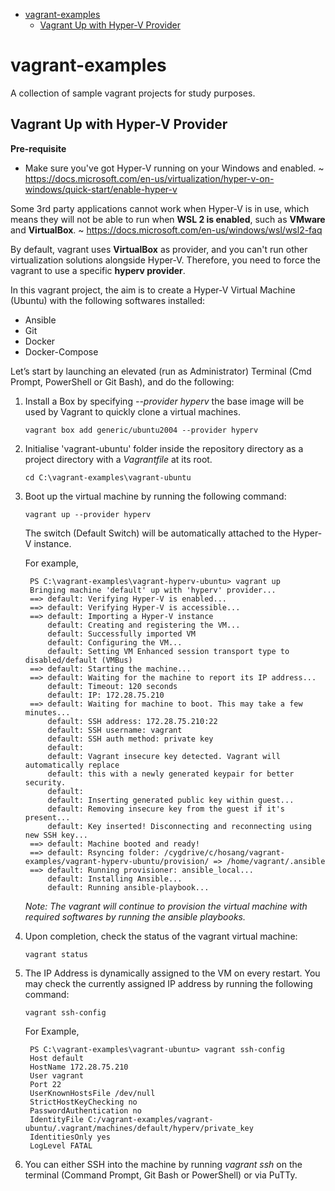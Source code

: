 - [vagrant-examples](#vagrant-examples)
  - [Vagrant Up with Hyper-V Provider](#vagrant-up-with-hyper-v-provider)

# vagrant-examples

A collection of sample vagrant projects for study purposes.

## Vagrant Up with Hyper-V Provider

**Pre-requisite**
* Make sure you've got Hyper-V running on your Windows and enabled. ~ https://docs.microsoft.com/en-us/virtualization/hyper-v-on-windows/quick-start/enable-hyper-v

Some 3rd party applications cannot work when Hyper-V is in use, which means they will not be able to run when **WSL 2 is enabled**, such as **VMware** and **VirtualBox**. ~ https://docs.microsoft.com/en-us/windows/wsl/wsl2-faq


By default, vagrant uses **VirtualBox** as provider, and you can't run other virtualization solutions alongside Hyper-V. Therefore, you need to force the vagrant to use a specific **hyperv provider**.

In this vagrant project, the aim is to create a Hyper-V Virtual Machine (Ubuntu) with the following softwares installed:
* Ansible
* Git
* Docker
* Docker-Compose

Let’s start by launching an elevated (run as Administrator) Terminal (Cmd Prompt, PowerShell or Git Bash), and do the following:

1. Install a Box by specifying *--provider hyperv* the base image will be used by Vagrant to quickly clone a virtual machines.
   ```
   vagrant box add generic/ubuntu2004 --provider hyperv
   ```
2. Initialise 'vagrant-ubuntu' folder inside the repository directory as a project directory with a *Vagrantfile* at its root.
   ```
   cd C:\vagrant-examples\vagrant-ubuntu
   ```
3. Boot up the virtual machine by running the following command:
   ```
   vagrant up --provider hyperv
   ```
   The switch (Default Switch) will be automatically attached to the Hyper-V instance.

   For example,
   ```
    PS C:\vagrant-examples\vagrant-hyperv-ubuntu> vagrant up
    Bringing machine 'default' up with 'hyperv' provider...
    ==> default: Verifying Hyper-V is enabled...
    ==> default: Verifying Hyper-V is accessible...
    ==> default: Importing a Hyper-V instance
        default: Creating and registering the VM...
        default: Successfully imported VM
        default: Configuring the VM...
        default: Setting VM Enhanced session transport type to disabled/default (VMBus)
    ==> default: Starting the machine...
    ==> default: Waiting for the machine to report its IP address...
        default: Timeout: 120 seconds
        default: IP: 172.28.75.210
    ==> default: Waiting for machine to boot. This may take a few minutes...
        default: SSH address: 172.28.75.210:22
        default: SSH username: vagrant
        default: SSH auth method: private key
        default:
        default: Vagrant insecure key detected. Vagrant will automatically replace
        default: this with a newly generated keypair for better security.
        default:
        default: Inserting generated public key within guest...
        default: Removing insecure key from the guest if it's present...
        default: Key inserted! Disconnecting and reconnecting using new SSH key...
    ==> default: Machine booted and ready!
    ==> default: Rsyncing folder: /cygdrive/c/hosang/vagrant-examples/vagrant-hyperv-ubuntu/provision/ => /home/vagrant/.ansible
    ==> default: Running provisioner: ansible_local...
        default: Installing Ansible...
        default: Running ansible-playbook...
   ```
   *Note: The vagrant will continue to provision the virtual machine with required softwares by running the ansible playbooks.*
4. Upon completion, check the status of the vagrant virtual machine:
   ```
   vagrant status
   ```
5. The IP Address is dynamically assigned to the VM on every restart. You may check the currently assigned IP address by running the following command:
   ```
   vagrant ssh-config
   ```
   For Example,
   ```
    PS C:\vagrant-examples\vagrant-ubuntu> vagrant ssh-config
    Host default
    HostName 172.28.75.210
    User vagrant
    Port 22
    UserKnownHostsFile /dev/null
    StrictHostKeyChecking no
    PasswordAuthentication no
    IdentityFile C:/vagrant-examples/vagrant-ubuntu/.vagrant/machines/default/hyperv/private_key
    IdentitiesOnly yes
    LogLevel FATAL
   ```
6. You can either SSH into the machine by running *vagrant ssh* on the terminal (Command Prompt, Git Bash or PowerShell) or via PuTTy.

